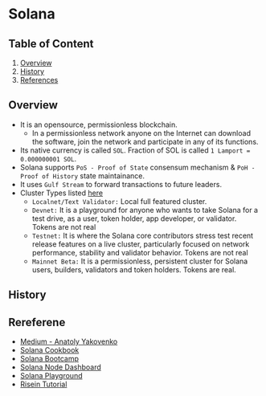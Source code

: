 # Solana

## Table of Content
1. [Overview](#overview)
2. [History](#history)
3. [References](#references)

## Overview
- It is an opensource, permissionless blockchain. 
  - In a permissionless network anyone on the Internet can download the software, join the network and participate in any of its functions.
- Its native currency is called `SOL`. Fraction of SOL is called `1 Lamport = 0.000000001 SOL`.
- Solana supports `PoS - Proof of State` consensum mechanism & `PoH - Proof of History` state maintainance.
- It uses `Gulf Stream` to forward transactions to future leaders.
- Cluster Types listed [here](https://explorer.solana.com/)
  - `Localnet/Text Validator:` Local full featured cluster.
  - `Devnet:` It is a playground for anyone who wants to take Solana for a test drive, as a user, token holder, app developer, or validator. Tokens are not real
  - `Testnet:` It is where the Solana core contributors stress test recent release features on a live cluster, particularly focused on network performance, stability and validator behavior. Tokens are not real
  - `Mainnet Beta:` It is a permissionless, persistent cluster for Solana users, builders, validators and token holders. Tokens are real.


## History


## Rereferene
- [Medium - Anatoly Yakovenko](https://medium.com/@anatolyyakovenko)
- [Solana Cookbook](https://solanacookbook.com/#contributing)
- [Solana Bootcamp](https://chain.link/bootcamp/solana-2022-on-demand)
- [Solana Node Dashboard](https://solanabeach.io/)
- [Solana Playground](https://beta.solpg.io/)
- [Risein Tutorial](https://www.risein.com/courses/build-on-solana/course-introduction)
